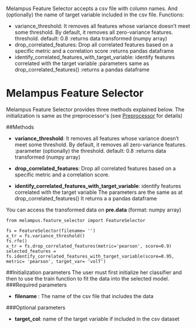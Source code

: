 Melampus Feature Selector accepts a csv file with column names. And (optionally) the name of target variable included in the csv file.
Functions:
- variance_threshold:   It removes all features whose variance doesn’t meet some threshold. By default, it removes all zero-variance features.
                        threshold. default: 0.8
                        :returns data transformed (numpy array)
- drop_correlated_features: Drop all correlated features based on a specific metric and a correlation score
                            :returns pandas dataframe
- identify_correlated_features_with_target_variable:  identify features correlated with the target variable
                                                      :parameters same as drop_correlated_features()
                                                      :returns a pandas dataframe


# Melampus Feature Selector
Melampus Feature Selector provides three methods explained below. The initialization is same as the preprocessor's (see [Preprocessor](preprocessor.md) for details)

##Methods
- **variance_threshold**:   It removes all features whose variance doesn’t meet some threshold. By default, it removes all zero-variance features.
                        :parameter (optionally) the threshold. default: 0.8
                        :returns data transformed (numpy array)

- **drop_correlated_features**: Drop all correlated features based on a specific metric and a correlation score.
                            

- **identify_correlated_features_with_target_variable**: identify features correlated with the target variable
                                                      The parameters are the same as at drop_correlated_features()
                                                      It returns a a pandas dataframe 


You can access the transformed data on **pre.data** (format: numpy array)

```
from melampus.feature_selector import FeatureSelector

fs = FeatureSelector(filename= '')
x_tr = fs.variance_threshold()
fs.rfe()
x_tr = fs.drop_correlated_features(metric='pearson', score=0.9)
selected_features = fs.identify_correlated_features_with_target_variable(score=0.95, metric= 'pearson', target_var= 'volT')
```

##Initialization parameters
The user must first initialize her classifier and then to use the train function to fit the data into the selected model.
###Required parameters
+ **filename** : The name of the csv file that includes the data

###Optional parameters
+ **target_col**: name of the target variable if included in the csv dataset
       
